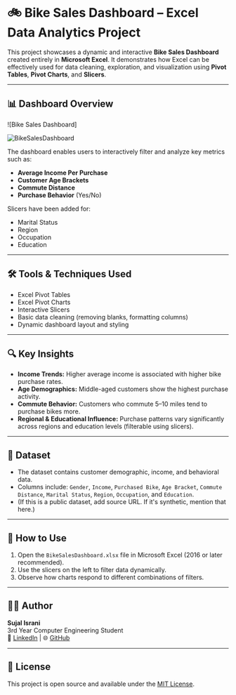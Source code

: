 # 🚲 Bike Sales Dashboard – Excel Data Analytics Project

This project showcases a dynamic and interactive **Bike Sales Dashboard** created entirely in **Microsoft Excel**. It demonstrates how Excel can be effectively used for data cleaning, exploration, and visualization using **Pivot Tables**, **Pivot Charts**, and **Slicers**.

---

## 📊 Dashboard Overview

![Bike Sales Dashboard]

![BikeSalesDashboard](https://github.com/user-attachments/assets/18ed1aaa-8d9a-42db-8413-216a52d3c48b)


The dashboard enables users to interactively filter and analyze key metrics such as:
- **Average Income Per Purchase**
- **Customer Age Brackets**
- **Commute Distance**
- **Purchase Behavior** (Yes/No)

Slicers have been added for:
- Marital Status  
- Region  
- Occupation  
- Education  

---

## 🛠 Tools & Techniques Used

- Excel Pivot Tables  
- Excel Pivot Charts  
- Interactive Slicers  
- Basic data cleaning (removing blanks, formatting columns)  
- Dynamic dashboard layout and styling  

---

## 🔍 Key Insights

- **Income Trends:** Higher average income is associated with higher bike purchase rates.
- **Age Demographics:** Middle-aged customers show the highest purchase activity.
- **Commute Behavior:** Customers who commute 5–10 miles tend to purchase bikes more.
- **Regional & Educational Influence:** Purchase patterns vary significantly across regions and education levels (filterable using slicers).

---

## 📌 Dataset

- The dataset contains customer demographic, income, and behavioral data.
- Columns include: `Gender`, `Income`, `Purchased Bike`, `Age Bracket`, `Commute Distance`, `Marital Status`, `Region`, `Occupation`, and `Education`.
- (If this is a public dataset, add source URL. If it's synthetic, mention that here.)

---

## 🚀 How to Use

1. Open the `BikeSalesDashboard.xlsx` file in Microsoft Excel (2016 or later recommended).
2. Use the slicers on the left to filter data dynamically.
3. Observe how charts respond to different combinations of filters.

---

## 🙋‍♂️ Author

**Sujal Israni**  
3rd Year Computer Engineering Student  
🔗 [LinkedIn](https://www.linkedin.com/) | 🌐 [GitHub](https://github.com/)

---

## 📌 License

This project is open source and available under the [MIT License](LICENSE).

